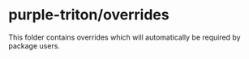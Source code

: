 # purple-triton/overrides

This folder contains overrides which will automatically be required by package users.
